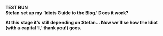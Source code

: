 **TEST RUN**  
**Stefan set up my ‘Idiots Guide to the Blog.’ Does it work?**

**At this stage it’s still depending on Stefan… Now we’ll se how the
Idiot (with a capital ‘I,’ thank you\!) goes.**
